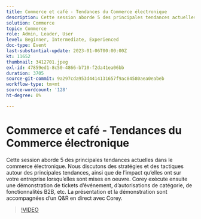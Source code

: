 ```yaml
---
title: Commerce et café - Tendances du Commerce électronique
description: Cette session aborde 5 des principales tendances actuelles dans le commerce électronique. Nous discutons des stratégies et des tactiques autour des principales tendances, ainsi que de l’impact qu’elles ont sur votre entreprise lorsqu’elles sont mises en oeuvre. Corey exécute ensuite une démonstration de tickets d’événement, d’autorisations de catégorie, de fonctionnalités B2B, etc. La présentation et la démonstration sont accompagnées d’un Q&R en direct avec Corey.
solution: Commerce
topic: Commerce
role: Admin, Leader, User
level: Beginner, Intermediate, Experienced
doc-type: Event
last-substantial-update: 2023-01-06T00:00:00Z
kt: 11652
thumbnail: 3412701.jpeg
exl-id: 47859ed1-8c50-4866-b710-f2da41ea06bb
duration: 3705
source-git-commit: 9a297cda953d4414131657f9ac84580aea0eabeb
workflow-type: tm+mt
source-wordcount: '128'
ht-degree: 0%

---
```


# Commerce et café - Tendances du Commerce électronique

Cette session aborde 5 des principales tendances actuelles dans le commerce électronique. Nous discutons des stratégies et des tactiques autour des principales tendances, ainsi que de l’impact qu’elles ont sur votre entreprise lorsqu’elles sont mises en oeuvre. Corey exécute ensuite une démonstration de tickets d’événement, d’autorisations de catégorie, de fonctionnalités B2B, etc. La présentation et la démonstration sont accompagnées d’un Q&amp;R en direct avec Corey.

>[!VIDEO](https://video.tv.adobe.com/v/3412701/?quality=12&learn=on)

